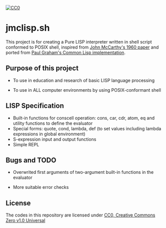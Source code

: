 [![CC0](http://i.creativecommons.org/p/zero/1.0/88x31.png "CC0")](http://creativecommons.org/publicdomain/zero/1.0/)

# jmclisp.sh

This project is for creating a Pure LISP interpreter written in shell script conformed to POSIX shell,
inspired from [John McCarthy's 1960 paper](http://www-formal.stanford.edu/jmc/recursive/recursive.html)
and ported from [Paul Graham's Common Lisp implementation](http://paulgraham.com/lispcode.html).

## Purpose of this project

* To use in education and research of basic LISP language processing

* To use in ALL computer environments by using POSIX-conformant shell

## LISP Specification

* Built-in functions for conscell operation: cons, car, cdr, atom, eq and utility functions to define the evaluator
* Special forms: quote, cond, lambda, def (to set values including lambda expressions in global environment)
* S-expression input and output functions
* Simple REPL

## Bugs and TODO

* Overwrited first arguments of two-argument built-in functions in the evaluator

* More suitable error checks

## License

The codes in this repository are licensed under [CC0, Creative Commons Zero v1.0 Universal](https://creativecommons.org/publicdomain/zero/1.0/)
